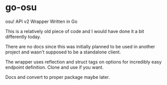 # go-osu
osu! API v2 Wrapper Written in Go

This is a relatively old piece of code and I would have done it a bit differently today.

There are no docs since this was initially planned to be used in another project and wasn't supposed to be a standalone client.

The wrapper uses reflection and struct tags on options for incredibly easy endpoint definition. Clone and use if you want.

Docs and convert to proper package maybe later.
